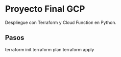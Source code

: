 # Proyecto Final GCP
Despliegue con Terraform y Cloud Function en Python.

## Pasos
terraform init
terraform plan
terraform apply
